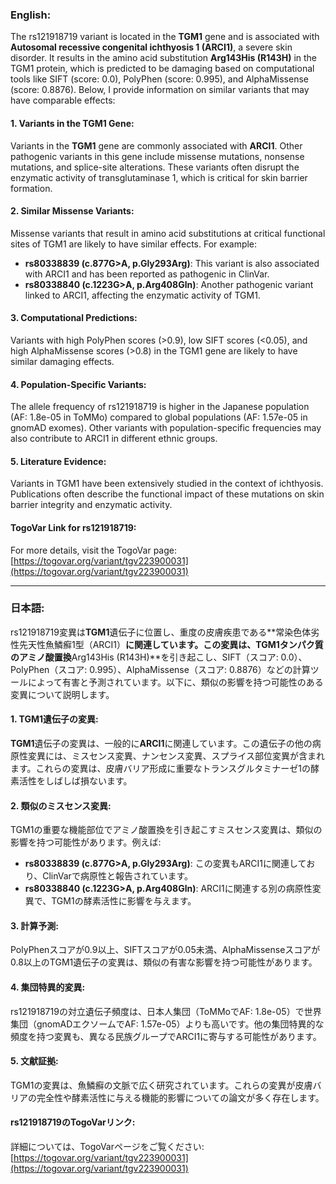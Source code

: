 ### English:
The rs121918719 variant is located in the **TGM1** gene and is associated with **Autosomal recessive congenital ichthyosis 1 (ARCI1)**, a severe skin disorder. It results in the amino acid substitution **Arg143His (R143H)** in the TGM1 protein, which is predicted to be damaging based on computational tools like SIFT (score: 0.0), PolyPhen (score: 0.995), and AlphaMissense (score: 0.8876). Below, I provide information on similar variants that may have comparable effects:

#### 1. Variants in the TGM1 Gene:
Variants in the **TGM1** gene are commonly associated with **ARCI1**. Other pathogenic variants in this gene include missense mutations, nonsense mutations, and splice-site alterations. These variants often disrupt the enzymatic activity of transglutaminase 1, which is critical for skin barrier formation.

#### 2. Similar Missense Variants:
Missense variants that result in amino acid substitutions at critical functional sites of TGM1 are likely to have similar effects. For example:
- **rs80338839 (c.877G>A, p.Gly293Arg)**: This variant is also associated with ARCI1 and has been reported as pathogenic in ClinVar.
- **rs80338840 (c.1223G>A, p.Arg408Gln)**: Another pathogenic variant linked to ARCI1, affecting the enzymatic activity of TGM1.

#### 3. Computational Predictions:
Variants with high PolyPhen scores (>0.9), low SIFT scores (<0.05), and high AlphaMissense scores (>0.8) in the TGM1 gene are likely to have similar damaging effects.

#### 4. Population-Specific Variants:
The allele frequency of rs121918719 is higher in the Japanese population (AF: 1.8e-05 in ToMMo) compared to global populations (AF: 1.57e-05 in gnomAD exomes). Other variants with population-specific frequencies may also contribute to ARCI1 in different ethnic groups.

#### 5. Literature Evidence:
Variants in TGM1 have been extensively studied in the context of ichthyosis. Publications often describe the functional impact of these mutations on skin barrier integrity and enzymatic activity.

#### TogoVar Link for rs121918719:
For more details, visit the TogoVar page: [https://togovar.org/variant/tgv223900031](https://togovar.org/variant/tgv223900031)

---

### 日本語:
rs121918719変異は**TGM1**遺伝子に位置し、重度の皮膚疾患である**常染色体劣性先天性魚鱗癬1型（ARCI1）**に関連しています。この変異は、TGM1タンパク質のアミノ酸置換**Arg143His (R143H)**を引き起こし、SIFT（スコア: 0.0）、PolyPhen（スコア: 0.995）、AlphaMissense（スコア: 0.8876）などの計算ツールによって有害と予測されています。以下に、類似の影響を持つ可能性のある変異について説明します。

#### 1. TGM1遺伝子の変異:
**TGM1**遺伝子の変異は、一般的に**ARCI1**に関連しています。この遺伝子の他の病原性変異には、ミスセンス変異、ナンセンス変異、スプライス部位変異が含まれます。これらの変異は、皮膚バリア形成に重要なトランスグルタミナーゼ1の酵素活性をしばしば損ないます。

#### 2. 類似のミスセンス変異:
TGM1の重要な機能部位でアミノ酸置換を引き起こすミスセンス変異は、類似の影響を持つ可能性があります。例えば:
- **rs80338839 (c.877G>A, p.Gly293Arg)**: この変異もARCI1に関連しており、ClinVarで病原性と報告されています。
- **rs80338840 (c.1223G>A, p.Arg408Gln)**: ARCI1に関連する別の病原性変異で、TGM1の酵素活性に影響を与えます。

#### 3. 計算予測:
PolyPhenスコアが0.9以上、SIFTスコアが0.05未満、AlphaMissenseスコアが0.8以上のTGM1遺伝子の変異は、類似の有害な影響を持つ可能性があります。

#### 4. 集団特異的変異:
rs121918719の対立遺伝子頻度は、日本人集団（ToMMoでAF: 1.8e-05）で世界集団（gnomADエクソームでAF: 1.57e-05）よりも高いです。他の集団特異的な頻度を持つ変異も、異なる民族グループでARCI1に寄与する可能性があります。

#### 5. 文献証拠:
TGM1の変異は、魚鱗癬の文脈で広く研究されています。これらの変異が皮膚バリアの完全性や酵素活性に与える機能的影響についての論文が多く存在します。

#### rs121918719のTogoVarリンク:
詳細については、TogoVarページをご覧ください: [https://togovar.org/variant/tgv223900031](https://togovar.org/variant/tgv223900031)